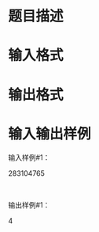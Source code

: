 

# 题目描述



# 输入格式



# 输出格式



# 输入输出样例


<p>
输入样例#1：
</p>
<p>
283104765
</p>
<p>
<br/>
</p>
<p>
输出样例#1：
</p>
<p>
4
</p>
<p>
<br/>
</p>

